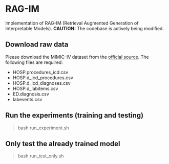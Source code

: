 # RAG-IM
Implementation of RAG-IM (Retrieval Augmented Generation of Interpretable Models). **CAUTION:** The codebase is actively being modified.

## Download raw data
Please download the MIMIC-IV dataset from the [official source](https://physionet.org/content/mimiciv/2.2/). The following files are required:
- HOSP.procedures_icd.csv
- HOSP.d_icd_procedures.csv
- HOSP.d_icd_diagnoses.csv
- HOSP.d_labitems.csv
- ED.diagnosis.csv
- labevents.csv

## Run the experiments (training and testing)
> bash run_experiment.sh

## Only test the already trained model
> bash run_test_only.sh

